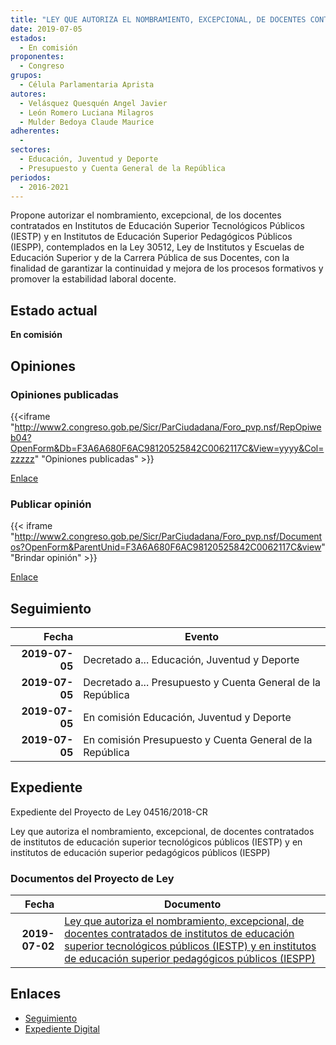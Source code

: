 ```yaml
---
title: "LEY QUE AUTORIZA EL NOMBRAMIENTO, EXCEPCIONAL, DE DOCENTES CONTRATADOS DE INSTITUTOS DE EDUCACIÓN SUPERIOR TECNOLÓGICOS PÚBLICOS (IESTP) Y EN INSTITUTOS DE EDUCACIÓN SUPERIOR PEDAGÓGICOS PÚBLICOS (IESPP)"
date: 2019-07-05
estados: 
  - En comisión
proponentes: 
  - Congreso
grupos: 
  - Célula Parlamentaria Aprista
autores: 
  - Velásquez Quesquén Angel Javier
  - León Romero Luciana Milagros
  - Mulder Bedoya Claude Maurice
adherentes: 
  - 
sectores: 
  - Educación, Juventud y Deporte
  - Presupuesto y Cuenta General de la República
periodos: 
  - 2016-2021
---
```


Propone autorizar el nombramiento, excepcional, de los docentes contratados en Institutos de Educación Superior Tecnológicos Públicos (IESTP) y en Institutos de Educación Superior Pedagógicos Públicos (IESPP), contemplados en la Ley 30512, Ley de Institutos y Escuelas de Educación Superior y de la Carrera Pública de sus Docentes, con la finalidad de garantizar la continuidad y mejora de los procesos formativos y promover la estabilidad laboral docente.


## Estado actual

**En comisión**

## Opiniones

### Opiniones publicadas

{{<iframe "http://www2.congreso.gob.pe/Sicr/ParCiudadana/Foro_pvp.nsf/RepOpiweb04?OpenForm&Db=F3A6A680F6AC98120525842C0062117C&View=yyyy&Col=zzzzz" "Opiniones publicadas" >}}

[Enlace](http://www2.congreso.gob.pe/Sicr/ParCiudadana/Foro_pvp.nsf/RepOpiweb04?OpenForm&Db=F3A6A680F6AC98120525842C0062117C&View=yyyy&Col=zzzzz)
### Publicar opinión

{{< iframe "http://www2.congreso.gob.pe/Sicr/ParCiudadana/Foro_pvp.nsf/Documentos?OpenForm&ParentUnid=F3A6A680F6AC98120525842C0062117C&view" "Brindar opinión" >}}

[Enlace](http://www2.congreso.gob.pe/Sicr/ParCiudadana/Foro_pvp.nsf/Documentos?OpenForm&ParentUnid=F3A6A680F6AC98120525842C0062117C&view)

## Seguimiento

| Fecha | Evento |
|------:|--------|
| **2019-07-05** | Decretado a... Educación, Juventud y Deporte|
| **2019-07-05** | Decretado a... Presupuesto y Cuenta General de la República|
| **2019-07-05** | En comisión Educación, Juventud y Deporte|
| **2019-07-05** | En comisión Presupuesto y Cuenta General de la República|


## Expediente

Expediente del Proyecto de Ley 04516/2018-CR

Ley que autoriza el nombramiento, excepcional, de docentes contratados de institutos de educación superior tecnológicos públicos (IESTP) y en institutos de educación superior pedagógicos públicos (IESPP)


### Documentos del Proyecto de Ley

| Fecha | Documento |
|------:|--------|
| **2019-07-02** | [Ley que autoriza el nombramiento, excepcional, de docentes contratados de institutos de educación superior tecnológicos públicos (IESTP) y en institutos de educación superior pedagógicos públicos (IESPP)](http://www.leyes.congreso.gob.pe/Documentos/2016_2021/Proyectos_de_Ley_y_de_Resoluciones_Legislativas/PL0451620190703.pdf) |

## Enlaces 

- [Seguimiento](http://www2.congreso.gob.pe/Sicr/TraDocEstProc/CLProLey2016.nsf/f7fff46988ca05b1052578e100829cc7/a4b304583cb1f6c10525842d0000116f?OpenDocument)
- [Expediente Digital](http://www2.congreso.gob.pe/Sicr/TraDocEstProc/CLProLey2016.nsf/f7fff46988ca05b1052578e100829cc7/a4b304583cb1f6c10525842d0000116f?OpenDocument&Click=05257FB7005EB655.eb71d0cf91d8294e05256cdf006b5706/$Body/0.1C6C)
